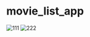 # movie_list_app

![111](https://user-images.githubusercontent.com/79131390/235426369-b76e6ed0-47a7-4d2b-857b-f51d3126f6ee.png)
![222](https://user-images.githubusercontent.com/79131390/235426373-bf39875a-c526-4dac-a6bc-4a687bfd6041.png)
